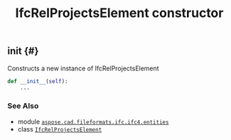 ﻿---
title: IfcRelProjectsElement constructor
second_title: Aspose.CAD for Python via .NET API References
description: 
type: docs
weight: 10
url: /python-net/aspose.cad.fileformats.ifc.ifc4.entities/ifcrelprojectselement/__init__/
is_root: false
---

## __init__ {#}

Constructs a new instance of IfcRelProjectsElement



```python
def __init__(self):
    ...
```





### See Also
* module [`aspose.cad.fileformats.ifc.ifc4.entities`](../../)
* class [`IfcRelProjectsElement`](/cad/python-net/aspose.cad.fileformats.ifc.ifc4.entities/ifcrelprojectselement)
